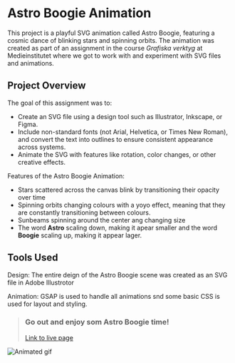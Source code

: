 # Astro Boogie Animation

This project is a playful SVG animation called Astro Boogie, featuring a cosmic dance of blinking stars and spinning orbits. The animation was created as part of an assignment in the course <em>Grafiska verktyg</em> at Medieinstitutet where we got to work with and experiment with SVG files and animations.

## Project Overview

The goal of this assignment was to:

- Create an SVG file using a design tool such as Illustrator, Inkscape, or Figma.
- Include non-standard fonts (not Arial, Helvetica, or Times New Roman), and convert the text into outlines to ensure consistent appearance across systems.
- Animate the SVG with features like rotation, color changes, or other creative effects.

Features of the Astro Boogie Animation:
- Stars scattered across the canvas blink by transitioning their opacity over time
- Spinning orbits changing colours with a yoyo effect, meaning that they are constantly transitioning between colours. 
- Sunbeams spinning around the center ang changing size 
- The word **Astro** scaling down, making it apear smaller and the word **Boogie** scaling up, making it appear lager. 

## Tools Used

Design: The entire deign of the Astro Boogie scene was created as an SVG file in Adobe Illustrotor 

Animation: GSAP is used to handle all animations snd some basic CSS is used for layout and styling.


> ### Go out and enjoy som **Astro Boogie** time! 
>[Link to live page](https://medieinstitutet.github.io/fed24d-grafiska-verktyg-individuell-AgnesWilson/)


![Animated gif](astro-boogie.gif)

